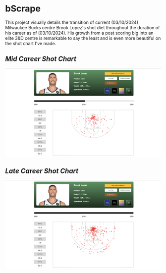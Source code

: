 # bScrape

This project visually details the transition of current (03/10/2024) Milwaukee Bucks centre Brook Lopez's shot diet throughout the duration of his career as of (03/10/2024). His growth from a post scoring big into an elite 3&D centre is remarkable to say the least and is even more beautiful on the shot chart I've made.

## _Mid Career Shot Chart_
![image alt](https://github.com/xtrship/bScrape/blob/9fda25195edc7fba1fc7be4ccbaf81722631d805/SCREEN2.png)

## _Late Career Shot Chart_
![image alt](https://github.com/xtrship/bScrape/blob/3176e21dafd23e69d41c25fd1167c1d0a7e78fe7/SCREEN1.png)
